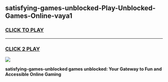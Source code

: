 
## satisfying-games-unblocked-Play-Unblocked-Games-Online-vaya1
<h3>
<a href="https://premium76.site?title=satisfying-games-unblocked&ref=25A">CLICK TO PLAY</a></h3>
<hr>

<h3>
<a href="https://premium76.site?title=satisfying-games-unblocked&ref=25A">CLICK 2 PLAY</a>
  
</h3>

<a href="https://premium76.site?title=satisfying-games-unblocked&ref=25A"><img src="https://clearcache.store/games.png"></a>


**satisfying-games-unblocked games unblocked: Your Gateway to Fun and Accessible Online Gaming**
